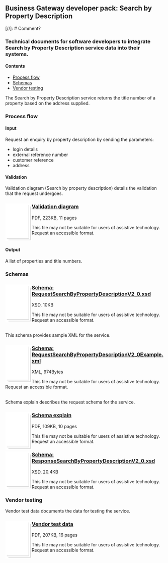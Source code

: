 ## Business Gateway developer pack: Search by Property Description
[//]: # Comment?
### Technical documents for software developers to integrate Search by Property Description service data into their systems.

#### Contents
- [Process flow](#process-flow)
- [Schemas](#schemas)
- [Vendor testing](#vendor-testing)

The Search by Property Description service returns the title number of a property based on the address supplied.

### Process flow

#### Input
Request an enquiry by property description by sending the parameters:

- login details
- external reference number
- customer reference
- address

#### Validation
Validation diagram (Search by property description) details the validation that the request undergoes.

<h3><img style="float: left;" src="../../images/file.png"> <a href="../../pdfs/services/RequestSearchbyPropertyDescriptionValidationDiagramV1_1.pdf">Validation diagram</a></h3>

PDF, 223KB, 11 pages

This file may not be suitable for users of assistive technology. Request an accessible format.
<br />
<br />

#### Output
A list of properties and title numbers.

### Schemas

<h3><img style="float: left;" src="../../images/file.png"> <a href="../../schemas/RequestSearchByPropertyDescriptionV2_0.xsd">Schema: RequestSearchByPropertyDescriptionV2_0.xsd</a></h3>

XSD, 10KB

This file may not be suitable for users of assistive technology. Request an accessible format.
<br />
<br />

This schema provides sample XML for the service.

<h3><img style="float: left;" src="../../images/file.png"> <a href="../../xml/RequestSearchByPropertyDescriptionV2_0Example.xml">Schema: RequestSearchByPropertyDescriptionV2_0Example.xml</a></h3>
XML, 974Bytes

This file may not be suitable for users of assistive technology. Request an accessible format.
<br />
<br />

Schema explain describes the request schema for the service.

<h3><img style="float: left;" src="../../images/file.png"> <a href="../../pdfs/services/RequestSearchByPropertyDescriptionV2_0SchemaExplain.pdf">Schema explain</a></h3>
PDF, 109KB, 10 pages

This file may not be suitable for users of assistive technology. Request an accessible format.

<h3><img style="float: left;" src="../../images/file.png"> <a href="../../schemas/RResponseSearchByPropertyDescriptionV2_0.xsd">Schema: ResponseSearchByPropertyDescriptionV2_0.xsd</a></h3>
XSD, 20.4KB

This file may not be suitable for users of assistive technology. Request an accessible format.

### Vendor testing

Vendor test data documents the data for testing the service.

<h3><img style="float: left;" src="../../images/file.png"> <a href="../../pdfs/services/earchByPropertyDescriptionVendorTest.pdf">Vendor test data</a></h3>
PDF, 207KB, 16 pages

This file may not be suitable for users of assistive technology. Request an accessible format.